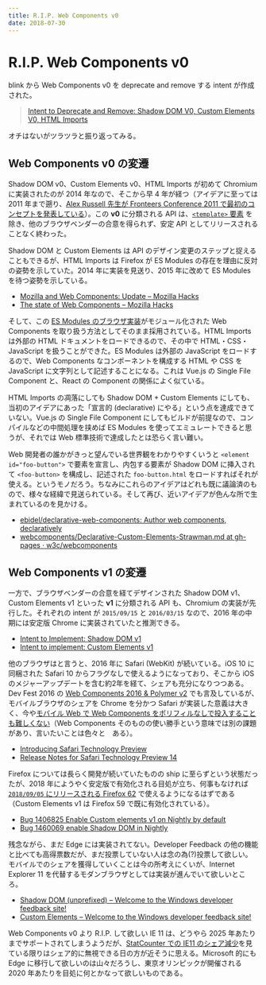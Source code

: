 ```yaml
---
title: R.I.P. Web Components v0
date: 2018-07-30
---
```


# R.I.P. Web Components v0

blink から Web Components v0 を deprecate and remove する intent が作成された。

> [Intent to Deprecate and Remove: Shadow DOM V0, Custom Elements V0, HTML Imports](https://groups.google.com/a/chromium.org/forum/#!msg/blink-dev/h-JwMiPUnuU)

オチはないがツラツラと振り返ってみる。

## Web Components v0 の変遷

Shadow DOM v0、Custom Elements v0、HTML Imports が初めて Chromium に実装されたのが 2014 年なので、そこから早 4 年が経つ（アイデアに至っては 2011 年まで遡り、[Alex Russell 先生が Fronteers Conference 2011 で最初のコンセプトを発表している](https://fronteers.nl/congres/2011/sessions/web-components-and-model-driven-views-alex-russell)）。この **v0** に分類される API は、[`<template>` 要素](https://developer.mozilla.org/ja/docs/Web/HTML/Element/template) を除き、他のブラウザベンダーの合意を得られず、安定 API としてリリースされることなく終わった。

Shadow DOM と Custom Elements は API のデザイン変更のステップと捉えることもできるが、HTML Imports は Firefox が ES Modules の存在を理由に反対の姿勢を示していた。2014 年に実装を見送り、2015 年に改めて ES Modules を待つ姿勢を示している。

- [Mozilla and Web Components: Update – Mozilla Hacks](https://hacks.mozilla.org/2014/12/mozilla-and-web-components/)
- [The state of Web Components – Mozilla Hacks](https://hacks.mozilla.org/2015/06/the-state-of-web-components/)

そして、この [ES Modules のブラウザ実装](https://hacks.mozilla.org/2018/03/es-modules-a-cartoon-deep-dive/)がモジュール化された Web Components を取り扱う方法としてそのまま採用されている。HTML Imports は外部の HTML ドキュメントをロードできるので、その中で HTML・CSS・JavaScript を扱うことができた。ES Modules は外部の JavaScript をロードするので、Web Components なコンポーネントを構成する HTML や CSS を JavaScript に文字列として記述することになる。これは Vue.js の Single File Component と、React の Component の関係によく似ている。

HTML Imports の凋落にしても Shadow DOM + Custom Elements にしても、当初のアイデアにあった「宣言的 (declarative) にやる」という点を達成できていない。Vue.js の Single File Component にしてもビルドが前提なので、コンパイルなどの中間処理を挟めば ES Modules を使ってエミュレートできると思うが、それでは Web 標準技術で達成したとは恐らく言い難い。

Web 開発者の誰かがきっと望んでいる世界観をわかりやすくいうと `<element id="foo-button">` で要素を宣言し、内包する要素が Shadow DOM に挿入されて `<foo-button>` を構成し、記述された `foo-button.html` をロードすればそれが使える。というモノだろう。ちなみにこれらのアイデアはどれも既に議論済のもので、様々な経緯で見送られている。そして再び、近いアイデアが色んな所で生まれているのを見かける。

- [ebidel/declarative-web-components: Author web components, declaratively](https://github.com/ebidel/declarative-web-components)
- [webcomponents/Declarative-Custom-Elements-Strawman.md at gh-pages · w3c/webcomponents](https://github.com/w3c/webcomponents/blob/gh-pages/proposals/Declarative-Custom-Elements-Strawman.md)

## Web Components v1 の変遷

一方で、ブラウザベンダーの合意を経てデザインされた Shadow DOM v1、Custom Elements v1 といった **v1** に分類される API も、Chromium の実装が先行した。それぞれの intent が `2015/09/15` と `2016/03/15` なので、2016 年の中期には安定版 Chrome に実装されていたと推測できる。

- [Intent to Implement: Shadow DOM v1](https://groups.google.com/a/chromium.org/d/msg/blink-dev/Ez2cuT0KmQo/eUpSsU-uAgAJ)
- [Intent to implement: Custom Elements v1](https://groups.google.com/a/chromium.org/d/msg/blink-dev/EDxhDZ-bPkQ/WEFFoWC9BQAJ)

他のブラウザはと言うと、2016 年に Safari (WebKit) が続いている。iOS 10 に同梱された Safari 10 からフラグなしで使えるようになっており、そこから iOS のメジャーアップデートを含む約2年を経て、シェアも充分になりつつある。Dev Fest 2016 の [Web Components 2016 & Polymer v2](https://1000ch.github.io/slide/webcomponents-2016/) でも言及しているが、モバイルブラウザのシェアを Chrome を分かつ Safari が実装した意義は大きく、今や[モバイル Web で Web Components をポリフィルなしで投入することも難しくない](/posts/2018/webcomponents-in-production.html)（Web Components そのものの使い勝手という意味では別の課題があり、言いたいことは色々と　ある）。

- [Introducing Safari Technology Preview](https://webkit.org/blog/6017/introducing-safari-technology-preview/)
- [Release Notes for Safari Technology Preview 14](https://webkit.org/blog/6969/release-notes-for-safari-technology-preview-release-14/)

Firefox については長らく開発が続いていたものの ship に至らずという状態だったが、2018 年にようやく安定版で有効化される目処が立ち、何事もなければ [`2018/09/05` にリリースされる Firefox 62](https://wiki.mozilla.org/Release_Management/Calendar) で使えるようになるはずである（Custom Elements v1 は Firefox 59 で既に有効化されている）。

- [Bug 1406825 Enable Custom elements v1 on Nightly by default](https://bugzilla.mozilla.org/show_bug.cgi?id=1406825)
- [Bug 1460069 enable Shadow DOM in Nightly](https://bugzilla.mozilla.org/show_bug.cgi?id=1460069)

残念ながら、まだ Edge には実装されてない。Developer Feedback の他の機能と比べても高得票数だが、まだ投票していない人は念の為(?)投票して欲しい。モバイルでのシェアを獲得していくことは今の所考えにくいが、Internet Explorer 11 を代替するモダンブラウザとしては実装が進んでいて欲しいところ。

- [Shadow DOM (unprefixed) – Welcome to the Windows developer feedback site!](https://wpdev.uservoice.com/forums/257854-microsoft-edge-developer/suggestions/6263785-shadow-dom-unprefixed)
- [Custom Elements – Welcome to the Windows developer feedback site!](https://wpdev.uservoice.com/forums/257854-microsoft-edge-developer/suggestions/6261298-custom-elements)

Web Components v0 より R.I.P. して欲しい IE 11 は、どうやら 2025 年あたりまでサポートされてしまうようだが、[StatCounter での IE11 のシェア減少](http://gs.statcounter.com/browser-market-share/desktop/japan/#monthly-201706-201806)を見ている限りはシェア的に無視できる日の方が近そうに思える。Microsoft 的にも Edge に移行して欲しいのは山々だろうし、東京オリンピックが開催される 2020 年あたりを目処に何とかなって欲しいものである。
